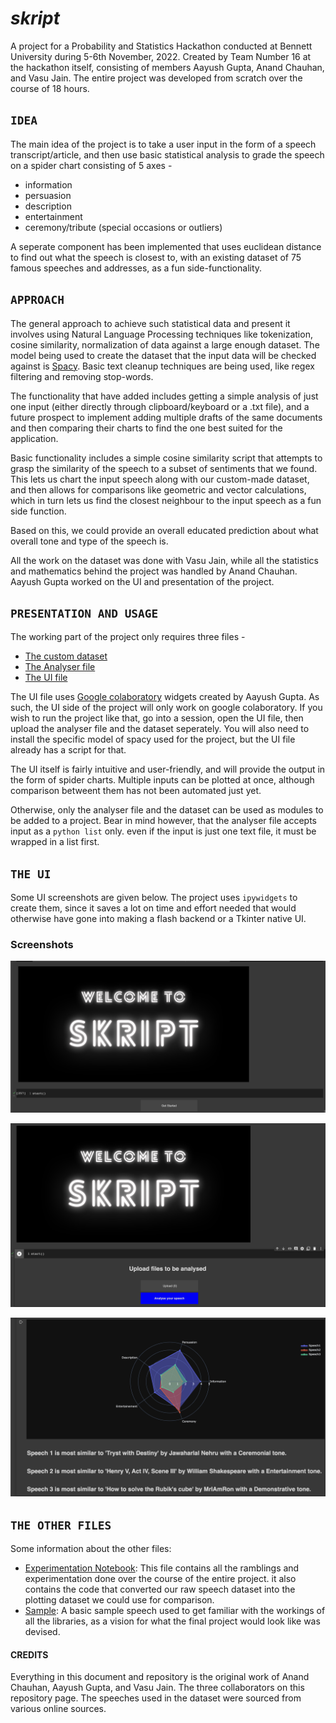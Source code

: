 
# *skript*

A project for a Probability and Statistics Hackathon conducted at Bennett University during 5-6th November, 2022. Created by Team Number 16 at the hackathon itself, consisting of members Aayush Gupta, Anand Chauhan, and Vasu Jain. The entire project was developed from scratch over the course of 18 hours.

## `IDEA`

The main idea of the project is to take a user input in the form of a speech transcript/article, and then use basic statistical analysis to grade the speech on a spider chart consisting of 5 axes -

- information
- persuasion
- description
- entertainment
- ceremony/tribute (special occasions or outliers)
  
A seperate component has been implemented that uses euclidean distance to find out what the speech is closest to, with an existing dataset of 75 famous speeches and addresses, as a fun side-functionality.

## `APPROACH`

The general approach to achieve such statistical data and present it involves using Natural Language Processing techniques like tokenization, cosine similarity, normalization of data against a large enough dataset. The model being used to create the dataset that the input data will be checked against is [Spacy](https://spacy.io). Basic text cleanup techniques are being used, like regex filtering and removing stop-words.

The functionality that have added includes getting a simple analysis of just one input (either directly through clipboard/keyboard or a .txt file), and a future prospect to implement adding multiple drafts of the same documents and then comparing their charts to find the one best suited for the application.

Basic functionality includes a simple cosine similarity script that attempts to grasp the similarity of the speech to a subset of sentiments that we found. This lets us chart the input speech along with our custom-made dataset, and then allows for comparisons like geometric and vector calculations, which in turn lets us find the closest neighbour to the input speech as a fun side function.

Based on this, we could provide an overall educated prediction about what overall tone and type of the speech is.

All the work on the dataset was done with Vasu Jain, while all the statistics and mathematics behind the project was handled by Anand Chauhan. Aayush Gupta worked on the UI and presentation of the project.

## `PRESENTATION AND USAGE`

The working part of the project only requires three files -

- [The custom dataset](defdata.csv)
- [The Analyser file](skriptAnalyser.py)
- [The UI file](UI.ipynb)

The UI file uses [Google colaboratory](https://colab.research.google.com/notebooks/widgets.ipynb) widgets created by Aayush Gupta. As such, the UI side of the project will only work on google colaboratory. If you wish to run the project like that, go into a session, open the UI file, then upload the analyser file and the dataset seperately. You will also need to install the specific model of spacy used for the project, but the UI file already has a script for that.

The UI itself is fairly intuitive and user-friendly, and will provide the output in the form of spider charts. Multiple inputs can be plotted at once, although comparison betweent them has not been automated just yet.

Otherwise, only the analyser file and the dataset can be used as modules to be added to a project. Bear in mind however, that the analyser file accepts input as a `python list` only. even if the input is just one text file, it must be wrapped in a list first.

## `THE UI`

Some UI screenshots are given below. The project uses `ipywidgets` to create them, since it saves a lot on time and effort needed that would otherwise have gone into making a flash backend or a Tkinter native UI.

### Screenshots

![Welcome Screen](assets/welcome.png)

![The Main Menu](assets/starting.png)

![A Sample Result](assets/sampleProject.png)

## `THE OTHER FILES`

Some information about the other files:

- [Experimentation Notebook](skriptExperimentation.ipynb): This file contains all the ramblings and experimentation done over the course of the entire project. it also contains the code that converted our raw speech dataset into the plotting dataset we could use for comparison.
- [Sample](sample.txt): A basic sample speech used to get familiar with the workings of all the libraries, as a vision for what the final project would look like was devised.

#### CREDITS

Everything in this document and repository is the original work of Anand Chauhan, Aayush Gupta, and Vasu Jain. The three collaborators on this repository page. The speeches used in the dataset were sourced from various online sources.

